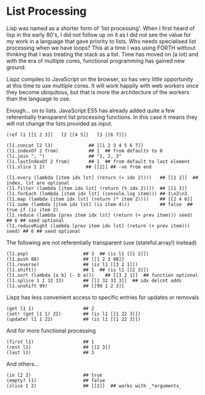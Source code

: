 # List Processing

Lisp was named as a shorter form of 'list processing'. When I first heard of lisp in the early 80's, I did not follow up on it as I did not see the value for my work in a language that gave priority to lists. Who needs specialised list processing when we have loops? This at a time I was using FORTH without thinking that I was treating the stack as a list. Time has moved on (a lot) and with the era of multiple cores, functional programming has gained new ground.

Lispz compiles to JavaScript on the browser, so has very little opportunity at this time to use multiple cores. It will work happily with web workers once they become ubiquitous, but that is more the architecture of the workers than the language to use.

Enough... on to lists. JavaScript ES5 has already added quite a few referentially transparent list processing functions. In this case it means they will not change the lists provided as input.

    (ref l1 [[1 2 3]]   l2 [[4 5]]   l3 [[6 7]])

    (l1.concat l2 l3)             ## [[1 2 3 4 5 6 7]]
    (l1.indexOf 2 from)           ## 1  ## from defaults to 0
    (li.join ", ")                ## "1, 2, 3"
    (li.lastIndexOf 2 from)       ## 1  ## from default to last element
    (l1.slice 1 2)               ## [[2]] ## -ve from end

    (l1.every (lambda [item idx lst] (return (< idx 2))))   ## [[1 2]]  ## index, lst are optional
    (l1.filter (lambda [item idx lst] (return (% idx 2))))  ## [[1 3]]
    (l1.forEach (lambda [item idx lst] (console.log item))) ## 1\n2\n3
    (l1.map (lambda [item idx lst] (return (* item 2))))    ## [[2 4 6]]
    (l1.some (lambda [item idx lst] (is item 4)))           ## false  ## true if (is item 2)
    (l1.reduce (lambda [prev item idx lst] (return (+ prev item))) seed) ## 6 ## seed optional
    (l1.reduceRight (lambda [prev item idx lst] (return (+ prev item))) seed) ## 6 ## seed optional

The following are not referentially transparent (use (stateful.array!) instead)

    (l1.pop)                    ## 3  ## (is l1 [[1 2]])
    (l1.push 88)                ## [[1 2 3 88]]
    (l1.reverse)                ## (is l1 [[3 2 1]])
    (l1.shift))                 ## 1  ## (is l1 [[2 3]])
    (l1.sort (lambda [a b] (- b a)))    ## [[3 2 1]]  ## function optional
    (l1.splice 1 1 32 33)       ## [[1 32 33 3]]  ## idx delcnt adds
    (l1.unshift 99)             ## [[99 1 2 3]]

Lispz has less convenient access to specific entries for updates or removals

    (get l1 1)                  ## 2
    (set! (get l1 1) 22)        ## (is l1 [[1 22 3]])
    (update! l1 1 22)           ## (is l1 [[1 22 3]])

And for more functional processing

    (first l1)                  ## 1
    (rest l1)                   ## [[2 3]]
    (last l1)                   ## 3

And others...

    (in l2 2)                   ## true
    (empty? l1)                 ## false
    (slice 1 2)                 ## [[2]]  ## works with _*arguments_
